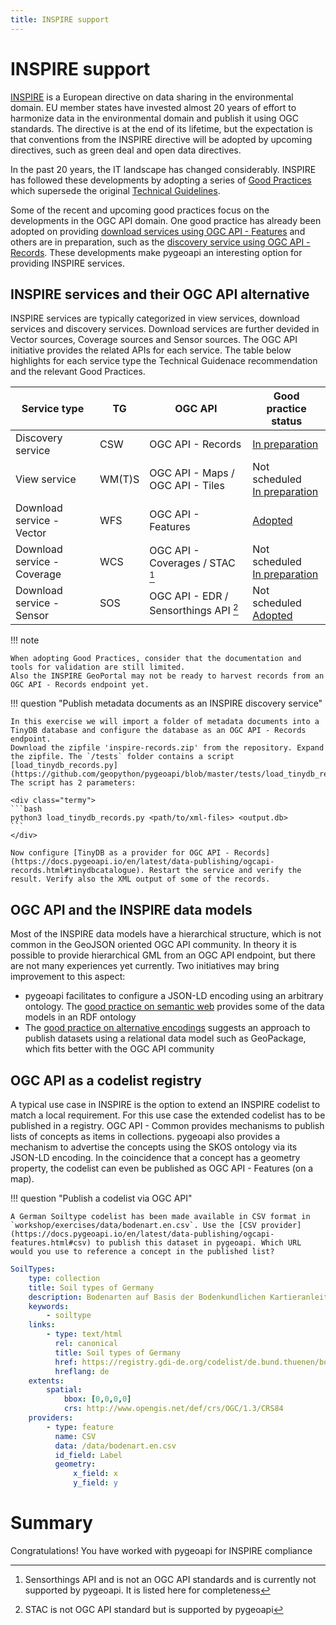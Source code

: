 ```yaml
---
title: INSPIRE support
---
```


# INSPIRE support

[INSPIRE](https://inspire.ec.europa.eu) is a European directive on data sharing in the environmental domain. EU member states 
have invested almost 20 years of effort to harmonize data in the environmental domain and publish it using OGC standards. 
The directive is at the end of its lifetime, but the expectation is that conventions from the INSPIRE directive will be adopted 
by upcoming directives, such as green deal and open data directives. 

In the past 20 years, the IT landscape has changed considerably. INSPIRE has followed these developments by adopting a 
series of [Good Practices](https://inspire.ec.europa.eu/portfolio/good-practice-library) which supersede the original 
[Technical Guidelines](https://inspire.ec.europa.eu/Technical-guidelines3).

Some of the recent and upcoming good practices focus on the developments in the OGC API domain. 
One good practice has already been adopted on providing 
[download services using OGC API - Features](https://github.com/INSPIRE-MIF/gp-ogc-api-features) 
and others are in preparation, such as the 
[discovery service using OGC API - Records](https://github.com/INSPIRE-MIF/gp-ogc-api-records). 
These developments make pygeoapi an interesting option 
for providing INSPIRE services.


## INSPIRE services and their OGC API alternative

INSPIRE services are typically categorized in view services, download services and discovery services. 
Download services are further devided in Vector sources, Coverage sources and Sensor sources.
The OGC API initiative provides the related APIs for each service.
The table below highlights for each service type the Technical Guidenace
recommendation and the relevant Good Practices. 

| Service type                     | TG     | OGC API                           | Good practice status |
| -------------------------------- | ------ | --------------------------------- | -------------------- | 
| Discovery service                | CSW    | OGC API - Records                   | [In preparation](https://github.com/INSPIRE-MIF/gp-ogc-api-records) |
| View service                     | WM(T)S | OGC API - Maps / OGC API - Tiles     | Not scheduled<br> [In preparation](https://wikis.ec.europa.eu/display/InspireMIG/69th+MIG-T+meeting+2022-04-01) |
| Download service - Vector        | WFS    | OGC API - Features                  | [Adopted](https://github.com/INSPIRE-MIF/gp-ogc-api-features) |
| Download service - Coverage      | WCS    | OGC API - Coverages / STAC [^1]       | Not scheduled<br> [In preparation](https://github.com/INSPIRE-MIF/gp-stac) | 
| Download service - Sensor        | SOS    | OGC API - EDR / Sensorthings API [^2]  | Not scheduled<br> [Adopted](https://github.com/INSPIRE-MIF/gp-ogc-sensorthings-api) |

[^1]: Sensorthings API and is not an OGC API standards and is currently not supported by pygeoapi. It is listed here for completeness
[^2]: STAC is not OGC API standard but is supported by pygeoapi

!!! note

    When adopting Good Practices, consider that the documentation and tools for validation are still limited. 
    Also the INSPIRE GeoPortal may not be ready to harvest records from an OGC API - Records endpoint yet. 

!!! question "Publish metadata documents as an INSPIRE discovery service"

    In this exercise we will import a folder of metadata documents into a TinyDB database and configure the database as an OGC API - Records endpoint. 
    Download the zipfile 'inspire-records.zip' from the repository. Expand the zipfile. The `/tests` folder contains a script 
    [load_tinydb_records.py](https://github.com/geopython/pygeoapi/blob/master/tests/load_tinydb_records.py). The script has 2 parameters:

    <div class="termy">
    ```bash
    python3 load_tinydb_records.py <path/to/xml-files> <output.db>
    ```
    </div>

    Now configure [TinyDB as a provider for OGC API - Records](https://docs.pygeoapi.io/en/latest/data-publishing/ogcapi-records.html#tinydbcatalogue). Restart the service and verify the result. Verify also the XML output of some of the records. 


## OGC API and the INSPIRE data models

Most of the INSPIRE data models have a hierarchical structure, which is not common in the GeoJSON oriented OGC API community. 
In theory it is possible to provide hierarchical GML from an OGC API endpoint, but there are not many experiences yet currently.
Two initiatives may bring improvement to this aspect:

- pygeoapi facilitates to configure a JSON-LD encoding using an arbitrary ontology. The 
[good practice on semantic web](https://inspire-eu-rdf.github.io/inspire-rdf-guidelines) provides some of the data models
in an RDF ontology
- The [good practice on alternative encodings](https://github.com/INSPIRE-MIF/gp-geopackage-encodings) suggests an 
approach to publish datasets using a relational data model such as GeoPackage, which fits better with the OGC API community

## OGC API as a codelist registry

A typical use case in INSPIRE is the option to extend an INSPIRE codelist to match a local requirement. For this use case the 
extended codelist has to be published in a registry. OGC API - Common provides mechanisms to publish lists of concepts as items 
in collections. pygeoapi also provides a mechanism to advertise the concepts using the SKOS ontology via its JSON-LD 
encoding. In the coincidence that a concept has a geometry property, the codelist can even be published as OGC API - Features 
(on a map).

!!! question "Publish a codelist via OGC API"

    A German Soiltype codelist has been made available in CSV format in `workshop/exercises/data/bodenart.en.csv`. Use the [CSV provider](https://docs.pygeoapi.io/en/latest/data-publishing/ogcapi-features.html#csv) to publish this dataset in pygeoapi. Which URL would you use to reference a concept in the published list?

``` {.yaml linenums="1"}
SoilTypes:
    type: collection
    title: Soil types of Germany
    description: Bodenarten auf Basis der Bodenkundlichen Kartieranleitung 5. Auflage (KA5)
    keywords:
        - soiltype
    links:
        - type: text/html
          rel: canonical
          title: Soil types of Germany
          href: https://registry.gdi-de.org/codelist/de.bund.thuenen/bodenart
          hreflang: de
    extents:
        spatial:
            bbox: [0,0,0,0]
            crs: http://www.opengis.net/def/crs/OGC/1.3/CRS84
    providers:
        - type: feature
          name: CSV
          data: /data/bodenart.en.csv
          id_field: Label
          geometry:
              x_field: x
              y_field: y
```

# Summary

Congratulations! You have worked with pygeoapi for INSPIRE compliance
